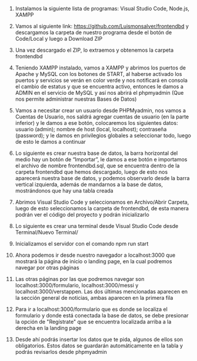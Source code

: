 1. Instalamos la siguiente lista de programas: Visual Studio Code, Node.js, XAMPP

2. Vamos al siguiente link: https://github.com/Luismonsalver/frontendbd y descargamos la carpeta de nuestro programa desde el botón de Code/Local y luego a Download ZIP

3. Una vez descargado el ZIP, lo extraemos y obtenemos la carpeta frontendbd

4. Teniendo XAMPP instalado, vamos a XAMPP y abrimos los puertos de Apache y MySQL con los botones de START, al haberse activado los puertos y servicios se verán en color verde y nos notificará en consola el cambio de estatus y que se encuentra activo, entonces le damos a ADMIN en el servicio de MySQL y así nos abrirá el phpmyadmin (Que nos permite administrar nuestras Bases de Datos)

5. Vamos a necesitar crear un usuario desde PHPMyadmin, nos vamos a Cuentas de Usuario, nos saldrá agregar cuentas de usuario (en la parte inferior) y le damos a ese botón, colocaremos los siguientes datos: usuario (admin); nombre de host (local, localhost); contraseña (password); y le damos en privilegios globales a seleccionar todo, luego de esto le damos a continuar

6. Lo siguiente es crear nuestra base de datos, la barra horizontal del medio hay un botón de “Importar”, le damos a ese botón e importamos el archivo de nombre frontendbd.sql, que se encuentra dentro de la carpeta frontendbd que hemos descargado, luego de esto nos aparecerá nuestra base de datos, y podemos observarlo desde la barra vertical izquierda, además de mandarnos a la base de datos, mostrándonos que hay una tabla creada

7. Abrimos Visual Studio Code y seleccionamos en Archivo/Abrir Carpeta, luego de esto seleccionamos la carpeta de frontendbd, de esta manera podrán ver el código del proyecto y podrán inicializarlo

8. Lo siguiente es crear una terminal desde Visual Studio Code desde Terminal/Nuevo Terminal/

9. Inicializamos el servidor con el comando npm run start

10. Ahora podemos ir desde nuestro navegador a localhost:3000 que mostrará la página de inicio o landing page, en la cual podremos navegar por otras páginas

11. Las otras páginas por las que podremos navegar son localhost:3000/formulario, localhost:3000/messi y localhost:3000/verstappen. Las dos últimas mencionadas aparecen en la sección general de noticias, ambas aparecen en la primera fila

12. Para ir a localhost:3000/formulario que es donde se localiza el formulario y donde está conectada la base de datos, se debe presionar la opción de "Regístrate" que se encuentra localizada arriba a la derecha en la landing page

13. Desde ahí podrás insertar los datos que te pida, algunos de ellos son obligatorios. Estos datos se guardarán automáticamente en la tabla y podrás revisarlos desde phpmyadmin